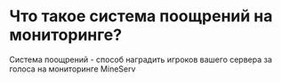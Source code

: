 # Что такое система поощрений на мониторинге?

Система поощрений - способ наградить игроков вашего сервера за голоса на мониторинге MineServ